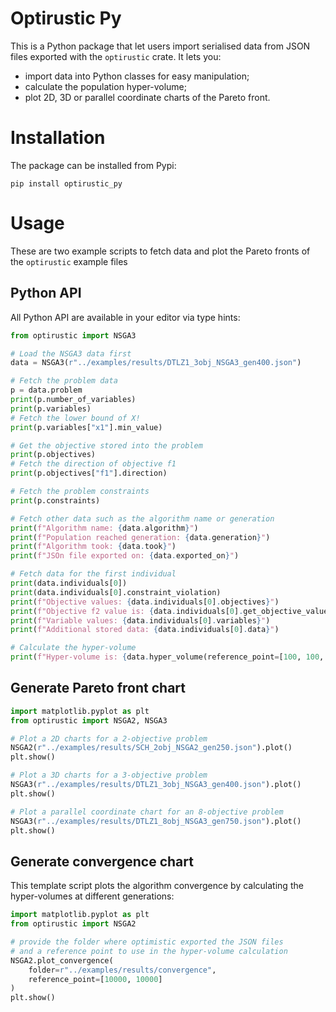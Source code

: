# Optirustic Py

This is a Python package that let users import serialised data from JSON files
exported with the `optirustic` crate. It lets you:

- import data into Python classes for easy manipulation;
- calculate the population hyper-volume;
- plot 2D, 3D or parallel coordinate charts of the Pareto front.

# Installation

The package can be installed from Pypi:

```
pip install optirustic_py
```

# Usage

These are two example scripts to fetch data and plot the Pareto fronts of the `optirustic` example
files

## Python API

All Python API are available in your editor via type hints:

```python
from optirustic import NSGA3

# Load the NSGA3 data first
data = NSGA3(r"../examples/results/DTLZ1_3obj_NSGA3_gen400.json")

# Fetch the problem data
p = data.problem
print(p.number_of_variables)
print(p.variables)
# Fetch the lower bound of X!
print(p.variables["x1"].min_value)

# Get the objective stored into the problem
print(p.objectives)
# Fetch the direction of objective f1
print(p.objectives["f1"].direction)

# Fetch the problem constraints
print(p.constraints)

# Fetch other data such as the algorithm name or generation
print(f"Algorithm name: {data.algorithm}")
print(f"Population reached generation: {data.generation}")
print(f"Algorithm took: {data.took}")
print(f"JSOn file exported on: {data.exported_on}")

# Fetch data for the first individual
print(data.individuals[0])
print(data.individuals[0].constraint_violation)
print(f"Objective values: {data.individuals[0].objectives}")
print(f"Objective f2 value is: {data.individuals[0].get_objective_value("f2")}")
print(f"Variable values: {data.individuals[0].variables}")
print(f"Additional stored data: {data.individuals[0].data}")

# Calculate the hyper-volume
print(f"Hyper-volume is: {data.hyper_volume(reference_point=[100, 100, 100])}")
```

## Generate Pareto front chart

```python
import matplotlib.pyplot as plt
from optirustic import NSGA2, NSGA3

# Plot a 2D charts for a 2-objective problem
NSGA2(r"../examples/results/SCH_2obj_NSGA2_gen250.json").plot()
plt.show()

# Plot a 3D charts for a 3-objective problem
NSGA3(r"../examples/results/DTLZ1_3obj_NSGA3_gen400.json").plot()
plt.show()

# Plot a parallel coordinate chart for an 8-objective problem
NSGA3(r"../examples/results/DTLZ1_8obj_NSGA3_gen750.json").plot()
plt.show()

```

## Generate convergence chart

This template script plots the algorithm convergence by calculating
the hyper-volumes at different generations:

```python
import matplotlib.pyplot as plt
from optirustic import NSGA2

# provide the folder where optimistic exported the JSON files
# and a reference point to use in the hyper-volume calculation
NSGA2.plot_convergence(
    folder=r"../examples/results/convergence",
    reference_point=[10000, 10000]
)
plt.show()
```
